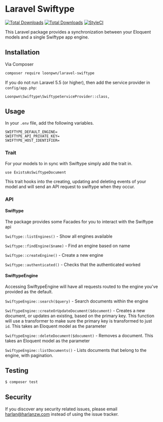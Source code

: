 # Laravel Swiftype

[![Total Downloads](https://img.shields.io/packagist/vpre/loonpwn/laravel-swiftype.svg?style=flat)](https://packagist.org/packages/loonpwn/laravel-swiftype)
[![Total Downloads](https://img.shields.io/packagist/dt/loonpwn/laravel-swiftype.svg?style=flat)](https://packagist.org/packages/loonpwn/laravel-swiftype)
[![StyleCI](https://github.styleci.io/repos/155632347/shield?branch=master)](https://github.styleci.io/repos/155632347)

This Laravel package provides a synchronization between your Eloquent models and a single Swiftype app engine. 

## Installation

Via Composer

``` bash
composer require loonpwn/laravel-swiftype
```

If you do not run Laravel 5.5 (or higher), then add the service provider in `config/app.php`:

```
Loonpwn\Swiftype\SwiftypeServiceProvider::class,
```


## Usage

In your `.env` file, add the following variables.
```
SWIFTYPE_DEFAULT_ENGINE=
SWIFTYPE_API_PRIVATE_KEY=
SWIFTYPE_HOST_IDENTIFIER=
```

### Trait


For your models to in sync with Swiftype simply add the trait in.

`use ExistsAsSwiftypeDocument`

This trait hooks into the creating, updating and deleting events of your model and will send an API request to swiftype
when they occur.

### API

#### Swiftype

The package provides some Facades for you to interact with the Swiftype api 

`Swiftype::listEngines()` - Show all engines available

`Swiftype::findEngine($name)` - Find an engine based on name

`Swiftype::createEngine()` - Create a new engine

`Swiftype::authenticated()` - Checks that the authenticated worked 

#### SwiftypeEngine

Accessing SwiftypeEngine will have all requests routed to the engine you've provided as the default.

`SwiftypeEngine::search($query)` - Search documents within the engine

`SwiftypeEngine::createOrUpdateDocument($document)` - Creates a new document, or updates an existing, based on the primary 
key. This function will use a transformer to make sure the primary key is transformed to just `id`. This takes an
Eloquent model as the parameter 

`SwiftypeEngine::deleteDocument($document)` - Removes a document. This takes an Eloquent model as the parameter 

`SwiftypeEngine::listDocuments()` - Lists documents that belong to the engine, with pagination.



## Testing

``` bash
$ composer test
```

## Security

If you discover any security related issues, please email harlan@harlanzw.com instead of using the issue tracker.

